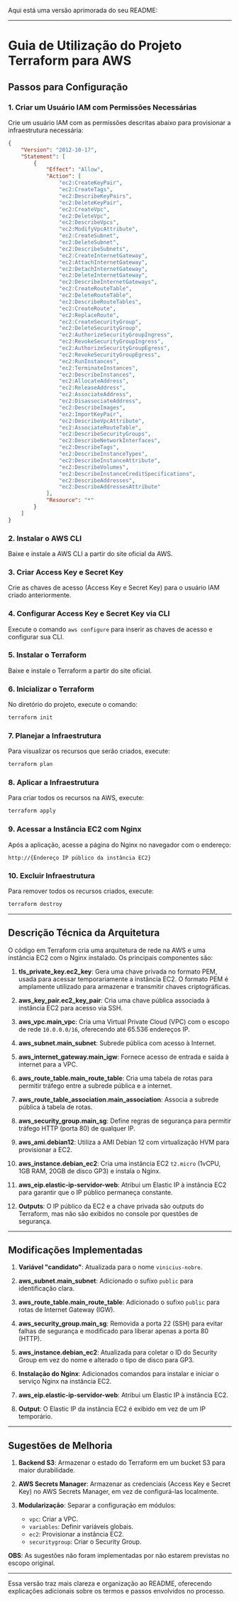 Aqui está uma versão aprimorada do seu README:

---

# Guia de Utilização do Projeto Terraform para AWS

## Passos para Configuração

### 1. Criar um Usuário IAM com Permissões Necessárias
Crie um usuário IAM com as permissões descritas abaixo para provisionar a infraestrutura necessária:

```json
{
    "Version": "2012-10-17",
    "Statement": [
        {
            "Effect": "Allow",
            "Action": [
                "ec2:CreateKeyPair",
                "ec2:CreateTags",
                "ec2:DescribeKeyPairs",
                "ec2:DeleteKeyPair",
                "ec2:CreateVpc",
                "ec2:DeleteVpc",
                "ec2:DescribeVpcs",
                "ec2:ModifyVpcAttribute",
                "ec2:CreateSubnet",
                "ec2:DeleteSubnet",
                "ec2:DescribeSubnets",
                "ec2:CreateInternetGateway",
                "ec2:AttachInternetGateway",
                "ec2:DetachInternetGateway",
                "ec2:DeleteInternetGateway",
                "ec2:DescribeInternetGateways",
                "ec2:CreateRouteTable",
                "ec2:DeleteRouteTable",
                "ec2:DescribeRouteTables",
                "ec2:CreateRoute",
                "ec2:ReplaceRoute",
                "ec2:CreateSecurityGroup",
                "ec2:DeleteSecurityGroup",
                "ec2:AuthorizeSecurityGroupIngress",
                "ec2:RevokeSecurityGroupIngress",
                "ec2:AuthorizeSecurityGroupEgress",
                "ec2:RevokeSecurityGroupEgress",
                "ec2:RunInstances",
                "ec2:TerminateInstances",
                "ec2:DescribeInstances",
                "ec2:AllocateAddress",
                "ec2:ReleaseAddress",
                "ec2:AssociateAddress",
                "ec2:DisassociateAddress",
                "ec2:DescribeImages",
                "ec2:ImportKeyPair",
                "ec2:DescribeVpcAttribute",
                "ec2:AssociateRouteTable",
                "ec2:DescribeSecurityGroups",
                "ec2:DescribeNetworkInterfaces",
                "ec2:DescribeTags",
                "ec2:DescribeInstanceTypes",
                "ec2:DescribeInstanceAttribute",
                "ec2:DescribeVolumes",
                "ec2:DescribeInstanceCreditSpecifications",
                "ec2:DescribeAddresses",
                "ec2:DescribeAddressesAttribute"
            ],
            "Resource": "*"
        }
    ]
}
```

### 2. Instalar o AWS CLI
Baixe e instale a AWS CLI a partir do site oficial da AWS.

### 3. Criar Access Key e Secret Key
Crie as chaves de acesso (Access Key e Secret Key) para o usuário IAM criado anteriormente.

### 4. Configurar Access Key e Secret Key via CLI
Execute o comando `aws configure` para inserir as chaves de acesso e configurar sua CLI.

### 5. Instalar o Terraform
Baixe e instale o Terraform a partir do site oficial.

### 6. Inicializar o Terraform
No diretório do projeto, execute o comando:
```bash
terraform init
```

### 7. Planejar a Infraestrutura
Para visualizar os recursos que serão criados, execute:
```bash
terraform plan
```

### 8. Aplicar a Infraestrutura
Para criar todos os recursos na AWS, execute:
```bash
terraform apply
```

### 9. Acessar a Instância EC2 com Nginx
Após a aplicação, acesse a página do Nginx no navegador com o endereço:
``` 
http://{Endereço IP público da instância EC2}
```

### 10. Excluir Infraestrutura
Para remover todos os recursos criados, execute:
```bash
terraform destroy
```

---

## Descrição Técnica da Arquitetura

O código em Terraform cria uma arquitetura de rede na AWS e uma instância EC2 com o Nginx instalado. Os principais componentes são:

1. **tls_private_key.ec2_key**: Gera uma chave privada no formato PEM, usada para acessar temporariamente a instância EC2. O formato PEM é amplamente utilizado para armazenar e transmitir chaves criptográficas.
   
2. **aws_key_pair.ec2_key_pair**: Cria uma chave pública associada à instância EC2 para acesso via SSH.

3. **aws_vpc.main_vpc**: Cria uma Virtual Private Cloud (VPC) com o escopo de rede `10.0.0.0/16`, oferecendo até 65.536 endereços IP.

4. **aws_subnet.main_subnet**: Subrede pública com acesso à Internet.

5. **aws_internet_gateway.main_igw**: Fornece acesso de entrada e saída à internet para a VPC.

6. **aws_route_table.main_route_table**: Cria uma tabela de rotas para permitir tráfego entre a subrede pública e a internet.

7. **aws_route_table_association.main_association**: Associa a subrede pública à tabela de rotas.

8. **aws_security_group.main_sg**: Define regras de segurança para permitir tráfego HTTP (porta 80) de qualquer IP.

9. **aws_ami.debian12**: Utiliza a AMI Debian 12 com virtualização HVM para provisionar a EC2.

10. **aws_instance.debian_ec2**: Cria uma instância EC2 `t2.micro` (1vCPU, 1GB RAM, 20GB de disco GP3) e instala o Nginx.

11. **aws_eip.elastic-ip-servidor-web**: Atribui um Elastic IP à instância EC2 para garantir que o IP público permaneça constante.

12. **Outputs**: O IP público da EC2 e a chave privada são outputs do Terraform, mas não são exibidos no console por questões de segurança.

---

## Modificações Implementadas

1. **Variável "candidato"**: Atualizada para o nome `vinicius-nobre`.

2. **aws_subnet.main_subnet**: Adicionado o sufixo `public` para identificação clara.

3. **aws_route_table.main_route_table**: Adicionado o sufixo `public` para rotas de Internet Gateway (IGW).

4. **aws_security_group.main_sg**: Removida a porta 22 (SSH) para evitar falhas de segurança e modificado para liberar apenas a porta 80 (HTTP).

5. **aws_instance.debian_ec2**: Atualizada para coletar o ID do Security Group em vez do nome e alterado o tipo de disco para GP3.

6. **Instalação do Nginx**: Adicionados comandos para instalar e iniciar o serviço Nginx na instância EC2.

7. **aws_eip.elastic-ip-servidor-web**: Atribui um Elastic IP à instância EC2.

8. **Output**: O Elastic IP da instância EC2 é exibido em vez de um IP temporário.

---

## Sugestões de Melhoria

1. **Backend S3**: Armazenar o estado do Terraform em um bucket S3 para maior durabilidade.

2. **AWS Secrets Manager**: Armazenar as credenciais (Access Key e Secret Key) no AWS Secrets Manager, em vez de configurá-las localmente.

3. **Modularização**: Separar a configuração em módulos:
   - `vpc`: Criar a VPC.
   - `variables`: Definir variáveis globais.
   - `ec2`: Provisionar a instância EC2.
   - `securitygroup`: Criar o Security Group.

**OBS**: As sugestões não foram implementadas por não estarem previstas no escopo original.

--- 

Essa versão traz mais clareza e organização ao README, oferecendo explicações adicionais sobre os termos e passos envolvidos no processo.
